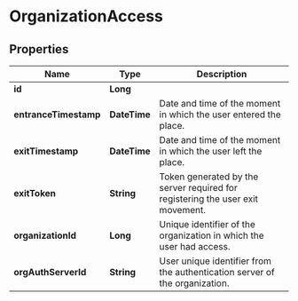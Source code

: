 # OrganizationAccess
## Properties

Name | Type | Description
------------ | ------------- | -------------
**id** | **Long** | 
**entranceTimestamp** | **DateTime** | Date and time of the moment in which the user entered the place.
**exitTimestamp** | **DateTime** | Date and time of the moment in which the user left the place.
**exitToken** | **String** | Token generated by the server required for registering the user exit movement.
**organizationId** | **Long** | Unique identifier of the organization in which the user had access.
**orgAuthServerId** | **String** | User unique identifier from the authentication server of the organization.



